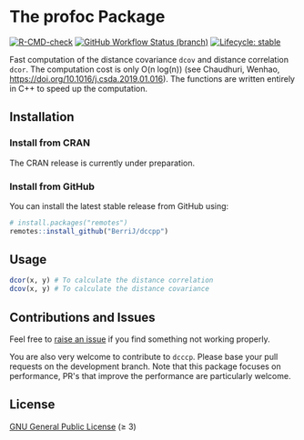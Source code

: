 
The profoc Package
======================

<!-- badges: start -->
[![R-CMD-check](https://img.shields.io/github/workflow/status/berrij/dccpp/R-CMD-check?style=for-the-badge)](https://github.com/BerriJ/dccpp/actions/workflows/R-CMD-check.yaml)
[![GitHub Workflow Status (branch)](https://img.shields.io/github/workflow/status/berrij/dccpp/pkgdown/main?label=Documentation&style=for-the-badge)](https://dccpp.berrisch.biz/)
[![Lifecycle: stable](https://img.shields.io/badge/Lifecycle-stable-green?style=for-the-badge)](https://lifecycle.r-lib.org/articles/stages.html#stable)
<!-- badges: end -->

Fast computation of the distance covariance `dcov` and distance correlation `dcor`. The computation cost is only O(n log(n)) (see Chaudhuri, Wenhao, <https://doi.org/10.1016/j.csda.2019.01.016>). The functions are written entirely in C++ to speed up the computation.


Installation
------------

### Install from CRAN

The CRAN release is currently under preparation.

### Install from GitHub

You can install the latest stable release from GitHub using:

``` r
# install.packages("remotes")
remotes::install_github("BerriJ/dccpp")
```

## Usage

``` r
dcor(x, y) # To calculate the distance correlation
dcov(x, y) # To calculate the distance covariance
```

## Contributions and Issues

Feel free to [raise an issue](https://github.com/BerriJ/dccpp/issues/new) if you find something not working properly.

You are also very welcome to contribute to `dcccp`. Please base your pull requests on the development branch. Note that this package focuses on performance, PR's that improve the performance are particularly welcome.

## License

[GNU General Public License](https://www.gnu.org/licenses/) (≥ 3)
